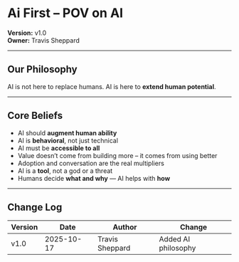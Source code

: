 # Ai First – POV on AI

**Version:** v1.0  
**Owner:** Travis Sheppard  

---

## Our Philosophy
AI is not here to replace humans. AI is here to **extend human potential**.

---

## Core Beliefs
- AI should **augment human ability**
- AI is **behavioral**, not just technical
- AI must be **accessible to all**
- Value doesn’t come from building more – it comes from using better
- Adoption and conversation are the real multipliers
- AI is a **tool**, not a god or a threat
- Humans decide **what and why** — AI helps with **how**

---

## Change Log
| Version | Date | Author | Change |
|---------|------|--------|--------|
| v1.0 | 2025-10-17 | Travis Sheppard | Added AI philosophy |
